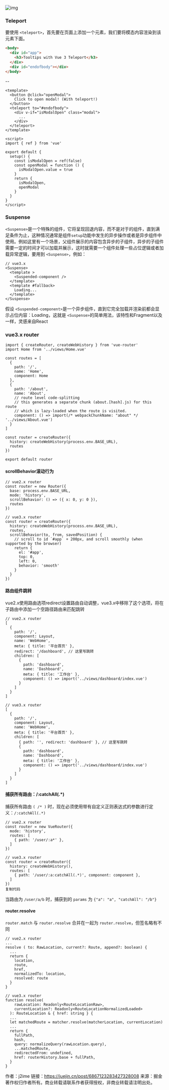 ![img](media/ff94cb96d5684b62aac54b1438785788~tplv-k3u1fbpfcp-zoom-1.image)

### Teleport

要使用 `<teleport>`，首先要在页面上添加一个元素，我们要将模态内容渲染到该元素下面。

```html
<body>
  <div id="app">
    <h3>Tooltips with Vue 3 Teleport</h3>
  </div>
  <div id="endofbody"></div>
</body>
```

\--

```vue
<template>
  <button @click="openModal">
    Click to open modal! (With teleport!)
  </button>
  <teleport to="#endofbody">
    <div v-if="isModalOpen" class="modal">
      ...
    </div>
  </teleport>
</template>

<script>
import { ref } from 'vue'

export default {
  setup() {
    const isModalOpen = ref(false)
    const openModal = function () {
      isModalOpen.value = true
    }
    return {
      isModalOpen,
      openModal
    }
  }
}
</script>
```

### Suspense

`<Suspense>`是一个特殊的组件，它将呈现回退内容，而不是对于的组件，直到满足条件为止，这种情况通常是组件`setup`功能中发生的异步操作或者是异步组件中使用。例如这里有一个场景，父组件展示的内容包含异步的子组件，异步的子组件需要一定的时间才可以加载并展示，这时就需要一个组件处理一些占位逻辑或者加载异常逻辑，要用到 `<Suspense>`，例如：

```vue
// vue3.x
<Suspense>
  <template >
    <Suspended-component />
  </template>
  <template #fallback>
    Loading...
  </template>
</Suspense>
```

假设 `<Suspended-component>`是一个异步组件，直到它完全加载并渲染前都会显示占位内容：Loading，这就是 `<Suspense>`的简单用法，该特性和Fragment以及 一样，灵感来自React

### vue3.x router

```tsx
import { createRouter, createWebHistory } from 'vue-router'
import Home from '../views/Home.vue'

const routes = [
  {
    path: '/',
    name: 'Home',
    component: Home
  },
  {
    path: '/about',
    name: 'About',
    // route level code-splitting
    // this generates a separate chunk (about.[hash].js) for this route
    // which is lazy-loaded when the route is visited.
    component: () => import(/* webpackChunkName: "about" */ '../views/About.vue')
  }
]

const router = createRouter({
  history: createWebHistory(process.env.BASE_URL),
  routes
})

export default router
```

#### scrollBehavior滚动行为

```tsx
// vue2.x router
const router = new Router({
  base: process.env.BASE_URL,
  mode: 'history',
  scrollBehavior: () => ({ x: 0, y: 0 }),
  routes
})

// vue3.x router
const router = createRouter({
  history: createWebHistory(process.env.BASE_URL),
  routes,
  scrollBehavior(to, from, savedPosition) {
    // scroll to id `#app` + 200px, and scroll smoothly (when supported by the browser)
    return {
      el: '#app',
      top: 0,
      left: 0,
      behavior: 'smooth'
    }
  }
})
```

#### 路由组件跳转

vue2.x使用路由选项redirect设置路由自动调整，vue3.x中移除了这个选项，将在子路由中添加一个空路径路由来匹配跳转

```
// vue2.x router
[
  {
    path: '/',
    component: Layout,
    name: 'WebHome',
    meta: { title: '平台首页' },
    redirect: '/dashboard', // 这里写跳转
    children: [
      {
        path: 'dashboard',
        name: 'Dashboard',
        meta: { title: '工作台' },
        component: () => import('../views/dashboard/index.vue')
      }
    ]
  }
]

// vue3.x router
[
  {
    path: '/',
    component: Layout,
    name: 'WebHome',
    meta: { title: '平台首页' },
    children: [
      { path: '', redirect: 'dashboard' }, // 这里写跳转
      {
        path: 'dashboard',
        name: 'Dashboard',
        meta: { title: '工作台' },
        component: () => import('../views/dashboard/index.vue')
      }
    ]
  }
]
```

#### 捕获所有路由：/:catchAll(.*)

捕获所有路由 `( /* )` 时，现在必须使用带有自定义正则表达式的参数进行定义：`/:catchAll(.*)`

```
// vue2.x router
const router = new VueRouter({
  mode: 'history',
  routes: [
    { path: '/user/:a*' },
  ]
})

// vue3.x router
const router = createRouter({
  history: createWebHistory(),
  routes: [
    { path: '/user/:a:catchAll(.*)', component: component },
  ]
})
复制代码
```

当路由为 `/user/a/b` 时，捕获到的 `params` 为 `{"a": "a", "catchAll": "/b"}`

#### router.resolve

`router.match` 与 `router.resolve` 合并在一起为 `router.resolve`，但签名略有不同

```tsx
// vue2.x router
...
resolve ( to: RawLocation, current?: Route, append?: boolean) {
  ...
  return {
    location,
    route,
    href,
    normalizedTo: location,
    resolved: route
  }
}

// vue3.x router
function resolve(
    rawLocation: Readonly<RouteLocationRaw>,
    currentLocation?: Readonly<RouteLocationNormalizedLoaded>
  ): RouteLocation & { href: string } {
  ...
  let matchedRoute = matcher.resolve(matcherLocation, currentLocation)
  ...
  return {
    fullPath,
    hash,
    query: normalizeQuery(rawLocation.query),
    ...matchedRoute,
    redirectedFrom: undefined,
    href: routerHistory.base + fullPath,
  }
}
```


作者：j2ime
链接：https://juejin.cn/post/6867123283427328008
来源：掘金
著作权归作者所有。商业转载请联系作者获得授权，非商业转载请注明出处。